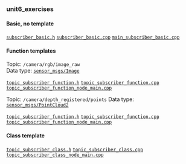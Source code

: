 ### unit6_exercises

#### Basic, no template

[`subscriber_basic.h`](src/subscriber_basic.h)
[`subscriber_basic.cpp`](src/subscriber_basic.cpp)
[`main_subscriber_basic.cpp`](src/main_subscriber_basic.cpp)

#### Function templates

Topic: `/camera/rgb/image_raw`  
Data type: [`sensor_msgs/Image`](https://docs.ros.org/en/noetic/api/sensor_msgs/html/msg/Image.html)  

[`topic_subscriber_function.h`](src/topic_subscriber_function.h)
[`topic_subscriber_function.cpp`](src/topic_subscriber_function.cpp)
[`topic_subscriber_function_node_main.cpp`](src/topic_subscriber_function_node_main.cpp)

Topic: `/camera/depth_registered/points` 
Data type: [`sensor_msgs/PointCloud2`](https://docs.ros.org/en/melodic/api/sensor_msgs/html/msg/PointCloud2.html)  

[`topic_subscriber_function.h`](src/topic_subscriber_function.h)
[`topic_subscriber_function.cpp`](src/topic_subscriber_function.cpp)
[`topic_subscriber_function_node_main.cpp`](src/topic_subscriber_function_node_main.cpp)


#### Class template

[`topic_subscriber_class.h`](src/topic_subscriber_class.h)
[`topic_subscriber_class.cpp`](src/topic_subscriber_class.cpp)
[`topic_subscriber_class_node_main.cpp`](src/topic_subscriber_class_node_main.cpp)

